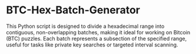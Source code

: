 # BTC-Hex-Batch-Generator
This Python script is designed to divide a hexadecimal range into contiguous, non-overlapping batches, making it ideal for working on Bitcoin (BTC) puzzles. Each batch represents a subsection of the specified range, useful for tasks like private key searches or targeted interval scanning.
